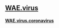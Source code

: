 <link rel="prerender" href="https://github.com/WAE/virus">

## [WAE.virus](https://github.com/WAE/virus)
#### [WAE.virus.coronavirus](https://github.com/WAE/coronavirus)

<!--README.md EOF-->
